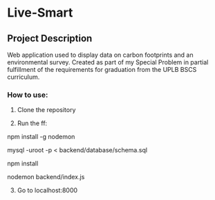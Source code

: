 # Live-Smart

## Project Description
 Web application used to display data on carbon footprints and an environmental survey. Created as part of my Special Problem in partial fulfillment of the requirements for graduation from the UPLB BSCS curriculum.

### How to use:
1) Clone the repository

2) Run the ff:

  npm install -g nodemon

  mysql -uroot -p < backend/database/schema.sql

  npm install

  nodemon backend/index.js

3) Go to localhost:8000
